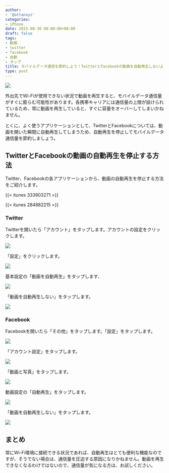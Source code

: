 ```yaml
---
author:
- '@ottanxyz'
categories:
- iPhone
date: 2015-08-30 00:00:00+00:00
draft: false
tags:
- 動画
- twitter
- facebook
- 自動
- タップ
title: モバイルデータ通信を節約しよう！TwitterとFacebookの動画を自動再生しないようにする方法
type: post
---
```


![](150830-55e27a631d445.png)

外出先でWi-Fiが使用できない状況で動画を再生すると、モバイルデータ通信量がすぐに膨らむ可能性があります。各携帯キャリアには通信量の上限が設けられているため、常に動画を再生していると、すぐに容量をオーバーしてしまいかねません。

とくに、よく使うアプリケーションとして、TwitterとFacebookについては、動画を開いた瞬間に自動再生してしまうため、自動再生を停止してモバイルデータ通信量を節約しましょう。

## TwitterとFacebookの動画の自動再生を停止する方法

Twitter、Facebookの各アプリケーションから、動画の自動再生を停止する方法をご紹介します。

{{< itunes 333903271 >}}

{{< itunes 284882215 >}}

### Twitter

Twitterを開いたら「アカウント」をタップします。アカウントの設定をクリックします。

![](150830-55e27a691ff89.png)

「設定」をクリックします。

![](150830-55e27a6cba47c.png)

基本設定の「動画を自動再生」をタップします、

![](150830-55e27a6fb2b86.png)

「動画を自動再生しない」をタップします。

![](150830-55e27a71df679.png)

### Facebook

Facebookを開いたら「その他」をタップします。「設定」をタップします。

![](150830-55e27a73e9aa0.png)

「アカウント設定」をタップします。

![](150830-55e27a75dc7cf.png)

「動画と写真」をタップします。

![](150830-55e27a77e21c1.png)

動画設定の「自動再生」をタップします。

![](150830-55e27a798595d.png)

「動画を自動再生しない」をタップします。

![](150830-55e27a7b76f16.png)

## まとめ

常にWi-Fi環境に接続できる状況であれば、自動再生はとても便利な機能なのですが、そうでない場合は、通信量を圧迫する原因になりかねません。動画を再生できなくなるわけではないので、通信量が気になる方は、お試しください。
